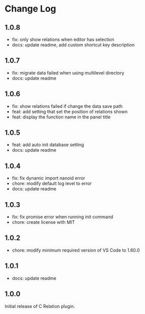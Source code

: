 # Change Log

## 1.0.8
- fix: only show relations when editor has selection
- docs: update readme, add custom shortcut key description

## 1.0.7

- fix: migrate data failed when using multilevel directory
- docs: update readme

## 1.0.6

- fix: show relations failed if change the data save path
- feat: add setting that set the position of relations shown
- feat: display the function name in the panel title

## 1.0.5

- feat: add auto init database setting
- docs: update readme

## 1.0.4

- fix: fix dynamic import nanoid error
- chore: modify default log level to error
- docs: update readme

## 1.0.3

- fix: fix promise error when running init command
- chore: create license with MIT

## 1.0.2

- chore: modify minimum required version of VS Code to 1.60.0

## 1.0.1

- docs: update readme

## 1.0.0

Initial release of C Relation plugin.
